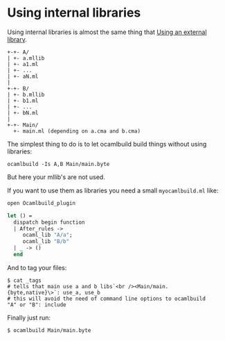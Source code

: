 <!-- ((! set title Using internal libraries !)) ((! set learn !)) -->

# Using internal libraries
Using internal libraries is almost the same thing that [Using an
external library](Using_an_external_library.html).

```
+-+- A/
| +- a.mllib
| +- a1.ml
| +- ...
| +- aN.ml
|
+-+- B/
| +- b.mllib
| +- b1.ml
| +- ...
| +- bN.ml
|
+-+- Main/
  +- main.ml (depending on a.cma and b.cma)
```

The simplest thing to do is to let ocamlbuild build things without using
libraries:

```shell
ocamlbuild -Is A,B Main/main.byte
```

But here your mllib's are not used.

If you want to use them as libraries you need a small `myocamlbuild.ml`
like:

```ocaml
open Ocamlbuild_plugin

let () =
  dispatch begin function
  | After_rules ->
     ocaml_lib "A/a";
     ocaml_lib "B/b"
  | _ -> ()
  end
```

And to tag your files:

```shell
$ cat _tags
# tells that main use a and b libs`<br /><Main/main.{byte,native}\>`: use_a, use_b
# this will avoid the need of command line options to ocamlbuild
"A" or "B": include
```

Finally just run:

```shell
$ ocamlbuild Main/main.byte
```


